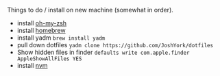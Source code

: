 Things to do / install on new machine (somewhat in order).

- install [oh-my-zsh](https://github.com/robbyrussell/oh-my-zsh)
- install [homebrew](https://brew.sh)
- install yadm `brew install yadm`
- pull down dotfiles `yadm clone https://github.com/JoshYork/dotfiles`
- Show hidden files in finder `defaults write com.apple.finder AppleShowAllFiles YES`
- install [nvm](https://github.com/creationix/nvm)
